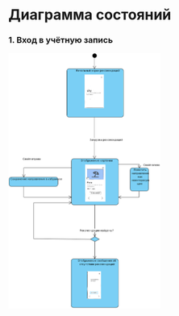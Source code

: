 # Диаграмма состояний    


### 1. Вход в учётную запись<a name="1"></a>

<img src="./images/State Machine Diagram1.png" width="60%" />
